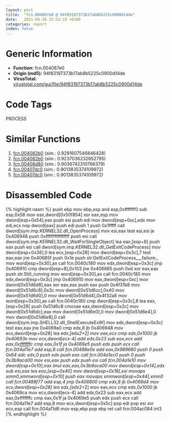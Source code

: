 ```yaml
---
layout: post
title:  "fcn.004067e0 @ 94f83197373b17ab8b5225c0900d14de"
date:   2021-08-30 15:52:19 +0300
categories: report
index: false
---
```


# Generic Information
- **Function:** fcn.004067e0
- **Origin (md5):** 94f83197373b17ab8b5225c0900d14de
- **VirusTotal:** [virustotal.com/gui/file/94f83197373b17ab8b5225c0900d14de][virustotal_ref]

# Code Tags
<span class="tag" id="PROCESS">PROCESS</span>


# Similar Functions

1. [fcn.004082b0][similar_1_ref] (sim.: 0.9291607546846428)
2. [fcn.004082b0][similar_2_ref] (sim.: 0.9237036232652795)
3. [fcn.00408d80][similar_3_ref] (sim.: 0.9036742310766379)
4. [fcn.00407dc0][similar_4_ref] (sim.: 0.9013835374109972)
5. [fcn.00407dc0][similar_5_ref] (sim.: 0.9013835374109972)


# Disassembled Code

{% highlight nasm %}
push ebp
mov ebp,esp
and esp,0xfffffff0
sub esp,0x58
mov eax,dword[0x50f854]
xor eax,esp
mov dword[esp+0x54],eax
push esi
push edi
mov dword[esp+0xc],edx
mov edi,ecx
nop dword[eax]
push edi
push 1
push 0x1fffff
call dword[sym.imp.KERNEL32.dll_OpenProcess]
mov esi,eax
test esi,esi
je 0x406948
push 0xffffffffffffffff
push esi
call dword[sym.imp.KERNEL32.dll_WaitForSingleObject]
lea eax,[esp+8]
push eax
push esi
call dword[sym.imp.KERNEL32.dll_GetExitCodeProcess]
mov dword[esp+0x38],0
lea ecx,[esp+0x28]
mov dword[esp+0x3c],7
test eax,eax
jne 0x40685f
push 0x1e
push str.GetExitCodeProcess___failure:_
mov word[esp+0x30],ax
call fcn.0040c180
mov edx,dword[esp+0x3c]
jmp 0x406910
cmp dword[esp+8],0x103
jne 0x406885
push 0xd
xor eax,eax
push str.Still_running
mov word[esp+0x30],ax
call fcn.0040c180
mov edx,dword[esp+0x3c]
jmp 0x406910
mov eax,dword[esp+0xc]
mov dword[0x51d6d8],eax
xor eax,eax
push eax
push 0x4f31b8
mov dword[0x51d6c8],0x3c
mov dword[0x51d6cc],0x40
mov dword[0x51d6d0],0
mov dword[0x51d6d4],0x4f32a8
mov word[esp+0x30],ax
call fcn.0040c180
cmp dword[esp+0x3c],8
lea eax,[esp+0x28]
push 0x51d6c8
cmovae eax,dword[esp+0x2c]
mov dword[0x51d6dc],eax
mov dword[0x51d6e0],0
mov dword[0x51d6e4],0
mov dword[0x51d6e8],0
call dword[sym.imp.SHELL32.dll_ShellExecuteExW]
mov edx,dword[esp+0x3c]
test eax,eax
jne 0x4069a0
cmp edx,8
jb 0x406948
mov ecx,dword[esp+0x28]
lea edx,[edx*2+2]
mov eax,ecx
cmp edx,0x1000
jb 0x40693e
mov ecx,dword[ecx-4]
add edx,0x23
sub eax,ecx
add eax,0xfffffffc
cmp eax,0x1f
ja 0x4069e5
push edx
push ecx
call fcn.004a11e7
add esp,8
call fcn.00488e0e
add eax,0x989680
push 0
push 0x64
adc edx,0
push edx
push eax
call fcn.004a1ec0
push 0
push 0x3b9aca00
mov esi,eax
push edx
push esi
call fcn.004a1e10
mov dword[esp+0x10],eax
imul eax,eax,0x3b9aca00
mov dword[esp+0x14],edx
sub esi,eax
lea eax,[esp+0x40]
mov dword[esp+0x18],esi
movaps xmm0,xmmword[esp+0x10]
push eax
movaps xmmword[esp+0x44],xmm0
call fcn.00488f77
add esp,4
jmp 0x406800
cmp edx,8
jb 0x4069d4
mov ecx,dword[esp+0x28]
lea edx,[edx*2+2]
mov eax,ecx
cmp edx,0x1000
jb 0x4069ca
mov ecx,dword[ecx-4]
add edx,0x23
sub eax,ecx
add eax,0xfffffffc
cmp eax,0x1f
ja 0x4069e5
push edx
push ecx
call fcn.004a11e7
add esp,8
mov ecx,dword[esp+0x5c]
pop edi
pop esi
xor ecx,esp
call fcn.004a11d6
mov esp,ebp
pop ebp
ret 
call fcn.004ac084
int3 
{% endhighlight %}


[similar_1_ref]: /report/fcn.004082b0@843c4207147f5bab0e104024677fd9ec
[similar_2_ref]: /report/fcn.004082b0@ba63c5f75a2177720b184529dbf918cf
[similar_3_ref]: /report/fcn.00408d80@0aa2d73a5300dff2412388945614b507
[similar_4_ref]: /report/fcn.00407dc0@9b5524245506621a9773176393787e61
[similar_5_ref]: /report/fcn.00407dc0@27ac6b5c7fa1ad11790cdc733c25a701
[virustotal_ref]: https://www.virustotal.com/gui/file/94f83197373b17ab8b5225c0900d14de